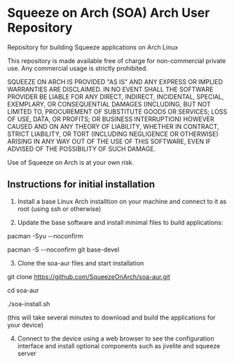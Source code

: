 # Squeeze on Arch (SOA) Arch User Repository

Repository for building Squeeze applications on Arch Linux

This repository is made available free of charge for
non-commercial private use. Any commercial usage is strictly
prohibited.

SQUEEZE ON ARCH IS PROVIDED "AS IS" AND ANY EXPRESS OR IMPLIED
WARRANTIES ARE DISCLAIMED. IN NO EVENT SHALL THE SOFTWARE PROVIDER BE
LIABLE FOR ANY DIRECT, INDIRECT, INCIDENTAL, SPECIAL, EXEMPLARY, OR
CONSEQUENTIAL DAMAGES (INCLUDING, BUT NOT LIMITED TO, PROCUREMENT OF
SUBSTITUTE GOODS OR SERVICES; LOSS OF USE, DATA, OR PROFITS; OR
BUSINESS INTERRUPTION) HOWEVER CAUSED AND ON ANY THEORY OF LIABILITY,
WHETHER IN CONTRACT, STRICT LIABILITY, OR TORT (INCLUDING NEGLIGENCE
OR OTHERWISE) ARISING IN ANY WAY OUT OF THE USE OF THIS SOFTWARE, EVEN
IF ADVISED OF THE POSSIBILITY OF SUCH DAMAGE.

Use of Squeeze on Arch is at your own risk.


## Instructions for initial installation

1) Install a base Linux Arch installtion on your machine and connect to it as root (using ssh or otherwise)

2) Update the base software and install minimal files to build applications:

pacman -Syu --noconfirm

pacman -S --noconfirm git base-devel

3) Clone the soa-aur files and start installation

git clone https://github.com/SqueezeOnArch/soa-aur.git

cd soa-aur

./soa-install.sh

(this will take several minutes to download and build the applications for your device)

4) Connect to the device using a web browser to see the configuration interface and install optional components such as jivelite and squeeze server
